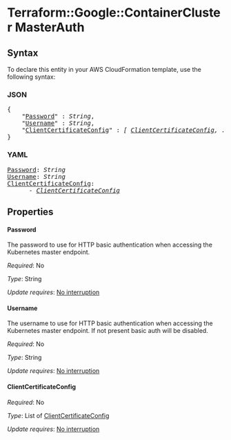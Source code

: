 # Terraform::Google::ContainerCluster MasterAuth

## Syntax

To declare this entity in your AWS CloudFormation template, use the following syntax:

### JSON

<pre>
{
    "<a href="#password" title="Password">Password</a>" : <i>String</i>,
    "<a href="#username" title="Username">Username</a>" : <i>String</i>,
    "<a href="#clientcertificateconfig" title="ClientCertificateConfig">ClientCertificateConfig</a>" : <i>[ <a href="masterauth-clientcertificateconfig.md">ClientCertificateConfig</a>, ... ]</i>
}
</pre>

### YAML

<pre>
<a href="#password" title="Password">Password</a>: <i>String</i>
<a href="#username" title="Username">Username</a>: <i>String</i>
<a href="#clientcertificateconfig" title="ClientCertificateConfig">ClientCertificateConfig</a>: <i>
      - <a href="masterauth-clientcertificateconfig.md">ClientCertificateConfig</a></i>
</pre>

## Properties

#### Password

The password to use for HTTP basic authentication when accessing
the Kubernetes master endpoint.

_Required_: No

_Type_: String

_Update requires_: [No interruption](https://docs.aws.amazon.com/AWSCloudFormation/latest/UserGuide/using-cfn-updating-stacks-update-behaviors.html#update-no-interrupt)

#### Username

The username to use for HTTP basic authentication when accessing
the Kubernetes master endpoint. If not present basic auth will be disabled.

_Required_: No

_Type_: String

_Update requires_: [No interruption](https://docs.aws.amazon.com/AWSCloudFormation/latest/UserGuide/using-cfn-updating-stacks-update-behaviors.html#update-no-interrupt)

#### ClientCertificateConfig

_Required_: No

_Type_: List of <a href="masterauth-clientcertificateconfig.md">ClientCertificateConfig</a>

_Update requires_: [No interruption](https://docs.aws.amazon.com/AWSCloudFormation/latest/UserGuide/using-cfn-updating-stacks-update-behaviors.html#update-no-interrupt)

